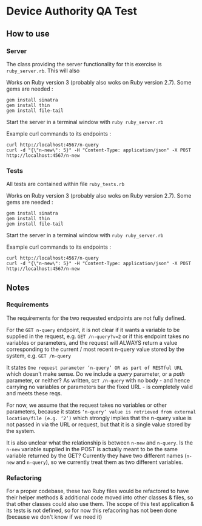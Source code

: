# Device Authority QA Test

## How to use

### Server

The class providing the server functionality for this exercise is `ruby_server.rb`. This will also

Works on Ruby version 3 (probably also woks on Ruby version 2.7). Some gems are needed :

```
gem install sinatra
gem install thin
gem install file-tail
```

Start the server in a terminal window with `ruby ruby_server.rb`

Example curl commands to its endpoints :

```
curl http://localhost:4567/n-query
curl -d "{\"n-new\": 5}" -H "Content-Type: application/json" -X POST http://localhost:4567/n-new
```

### Tests

All tests are contained within file `ruby_tests.rb`

Works on Ruby version 3 (probably also woks on Ruby version 2.7). Some gems are needed :

```
gem install sinatra
gem install thin
gem install file-tail
```

Start the server in a terminal window with `ruby ruby_server.rb`

Example curl commands to its endpoints :

```
curl http://localhost:4567/n-query
curl -d "{\"n-new\": 5}" -H "Content-Type: application/json" -X POST http://localhost:4567/n-new
```

## Notes

### Requirements

The requirements for the two requested endpoints are not fully defined.

For the `GET n-query` endpoint, it is not clear if it wants a variable to be supplied in the request, e.g. `GET /n-query?v=2`
or if this endpoint takes no variables or parameters, and the request will ALWAYS return a value corresponding
to the current / most recent n-query value stored by the system, e.g. `GET /n-query`

It states `One request parameter ‘n-query’ OR as part of RESTful URL` which doesn't make sense. Do we include a _query_ parameter, or a _path_ parameter, or neither? As written, `GET /n-query` with no body - and hence carrying no variables or parameters bar the fixed URL - is completely valid and meets these reqs.

For now, we assume that the request takes no variables or other parameters, because it states
`‘n-query’ value is retrieved from external location/file (e.g. ‘2’)`
which strongly implies that the n-query value is not passed in via the URL or request, but that it is a single value stored by the system.

It is also unclear what the relationship is between `n-new` and `n-query`. Is the `n-new` variable supplied in the POST is actually meant to be the same variable returned by the GET?
Currently they have two different names (`n-new` and `n-query`), so we currently treat them as two different variables.

### Refactoring

For a proper codebase, these two Ruby files would be refactored to have their helper methods & additional code moved into other classes & files, so that other classes could also use them. The scope of this test application & its tests is not defined, so for now this refacoring has not been done (because we don't know if we need it)
